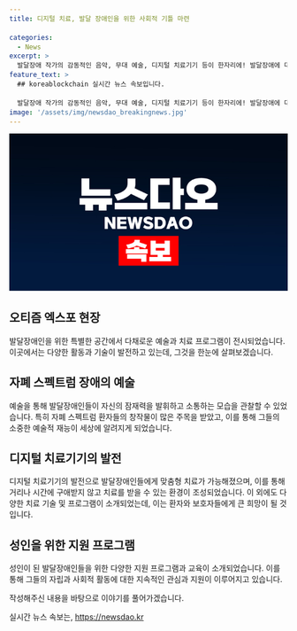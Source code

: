 ```yaml
---
title: 디지털 치료, 발달 장애인을 위한 사회적 기틀 마련

categories:
  - News
excerpt: >
  발달장애 작가의 감동적인 음악, 무대 예술, 디지털 치료기기 등이 한자리에! 발달장애에 대한 편견을 깨는 엑스포 현장. 자폐 스펙트럼 장애 환자들의 창작물과 재능이 돋보이는데, 이는 전문가의 활약과 예술 활동을 통해 가능해진 것. 발달장애인의 자립을 위한 노력과 지속적인 발전이 눈에 띄며, 디지털 기술을 활용한 치료 및 학습환경을 위한 새로운 노력들도 함께 소개됐다. 이처럼 발달장애인들을 위한 새로운 가능성이 무한히 펼쳐지고 있다.
feature_text: >
  ## koreablockchain 실시간 뉴스 속보입니다.

  발달장애 작가의 감동적인 음악, 무대 예술, 디지털 치료기기 등이 한자리에! 발달장애에 대한 편견을 깨는 엑스포 현장. 자폐 스펙트럼 장애 환자들의 창작물과 재능이 돋보이는데, 이는 전문가의 활약과 예술 활동을 통해 가능해진 것. 발달장애인의 자립을 위한 노력과 지속적인 발전이 눈에 띄며, 디지털 기술을 활용한 치료 및 학습환경을 위한 새로운 노력들도 함께 소개됐다. 이처럼 발달장애인들을 위한 새로운 가능성이 무한히 펼쳐지고 있다.
image: '/assets/img/newsdao_breakingnews.jpg'
---
```


<p><img src="/assets/img/newsdao_breakingnews.jpg" alt="koreablockchain 속보" /></p>

<h2 data-ke-size="size26">오티즘 엑스포 현장</h2>

<p data-ke-size="size16">발달장애인을 위한 특별한 공간에서 다채로운 예술과 치료 프로그램이 전시되었습니다. 이곳에서는 다양한 활동과 기술이 발전하고 있는데, 그것을 한눈에 살펴보겠습니다.</p>

<h2 data-ke-size="size26">자폐 스펙트럼 장애의 예술</h2>

<p data-ke-size="size16">예술을 통해 발달장애인들이 자신의 잠재력을 발휘하고 소통하는 모습을 관찰할 수 있었습니다. 특히 자폐 스펙트럼 환자들의 창작물이 많은 주목을 받았고, 이를 통해 그들의 소중한 예술적 재능이 세상에 알려지게 되었습니다.</p>

<h2 data-ke-size="size26">디지털 치료기기의 발전</h2>

<p data-ke-size="size16">디지털 치료기기의 발전으로 발달장애인들에게 맞춤형 치료가 가능해졌으며, 이를 통해 거리나 시간에 구애받지 않고 치료를 받을 수 있는 환경이 조성되었습니다. 이 외에도 다양한 치료 기술 및 프로그램이 소개되었는데, 이는 환자와 보호자들에게 큰 희망이 될 것입니다.</p>

<h2 data-ke-size="size26">성인을 위한 지원 프로그램</h2>

<p data-ke-size="size16">성인이 된 발달장애인들을 위한 다양한 지원 프로그램과 교육이 소개되었습니다. 이를 통해 그들의 자립과 사회적 활동에 대한 지속적인 관심과 지원이 이루어지고 있습니다.</p>

<p>작성해주신 내용을 바탕으로 이야기를 풀어가겠습니다.</p>
실시간 뉴스 속보는, <a href="https://newsdao.kr" rel="dofollow">https://newsdao.kr</a>


